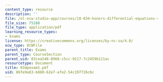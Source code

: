 ```yaml
---
content_type: resource
description: ''
file: /ol-ocw-studio-app/courses/18-034-honors-differential-equations-spring-2004/86fe9a83b88062e7afe254c197726c6c_034pexam1.pdf
file_size: 75108
file_type: application/pdf
learning_resource_types:
- Exams
license: https://creativecommons.org/licenses/by-nc-sa/4.0/
ocw_type: OCWFile
parent_title: Exams
parent_type: CourseSection
parent_uid: 83cea548-8968-c5cc-9217-7c2459b121ac
resourcetype: Document
title: 034pexam1.pdf
uid: 86fe9a83-b880-62e7-afe2-54c197726c6c
---
```

